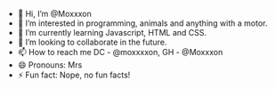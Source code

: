 - 👋 Hi, I’m @Moxxxon
- 👀 I’m interested in programming, animals and anything with a motor.
- 🌱 I’m currently learning Javascript, HTML and CSS.
- 💞️ I’m looking to collaborate in the future.
- 📫 How to reach me DC - @moxxxxon, GH - @Moxxxon
- 😄 Pronouns: Mrs
- ⚡ Fun fact: Nope, no fun facts!


